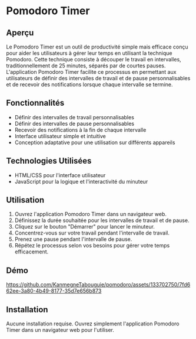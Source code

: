 
# Pomodoro Timer

## Aperçu

Le Pomodoro Timer est un outil de productivité simple mais efficace conçu pour aider les utilisateurs à gérer leur temps en utilisant la technique Pomodoro. Cette technique consiste à découper le travail en intervalles, traditionnellement de 25 minutes, séparés par de courtes pauses. L'application Pomodoro Timer facilite ce processus en permettant aux utilisateurs de définir des intervalles de travail et de pause personnalisables et de recevoir des notifications lorsque chaque intervalle se termine.

## Fonctionnalités

- Définir des intervalles de travail personnalisables
- Définir des intervalles de pause personnalisables
- Recevoir des notifications à la fin de chaque intervalle
- Interface utilisateur simple et intuitive
- Conception adaptative pour une utilisation sur différents appareils

## Technologies Utilisées

- HTML/CSS pour l'interface utilisateur
- JavaScript pour la logique et l'interactivité du minuteur

## Utilisation

1. Ouvrez l'application Pomodoro Timer dans un navigateur web.
2. Définissez la durée souhaitée pour les intervalles de travail et de pause.
3. Cliquez sur le bouton "Démarrer" pour lancer le minuteur.
4. Concentrez-vous sur votre travail pendant l'intervalle de travail.
5. Prenez une pause pendant l'intervalle de pause.
6. Répétez le processus selon vos besoins pour gérer votre temps efficacement.

## Démo


https://github.com/KanmegneTabouguie/pomodoro/assets/133702750/7fd662ee-3a80-4b49-8177-35d7e656b873



## Installation

Aucune installation requise. Ouvrez simplement l'application Pomodoro Timer dans un navigateur web pour l'utiliser.

